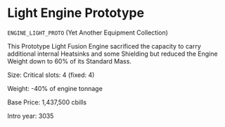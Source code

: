 # Light Engine Prototype

`ENGINE_LIGHT_PROTO` (Yet Another Equipment Collection)

This Prototype Light Fusion Engine sacrificed the capacity to carry additional internal Heatsinks and some Shielding but reduced the Engine Weight down to 60% of its Standard Mass.

Size: Critical slots: 4 (fixed: 4)

Weight: -40% of engine tonnage

Base Price: 1,437,500 cbills

Intro year: 3035

